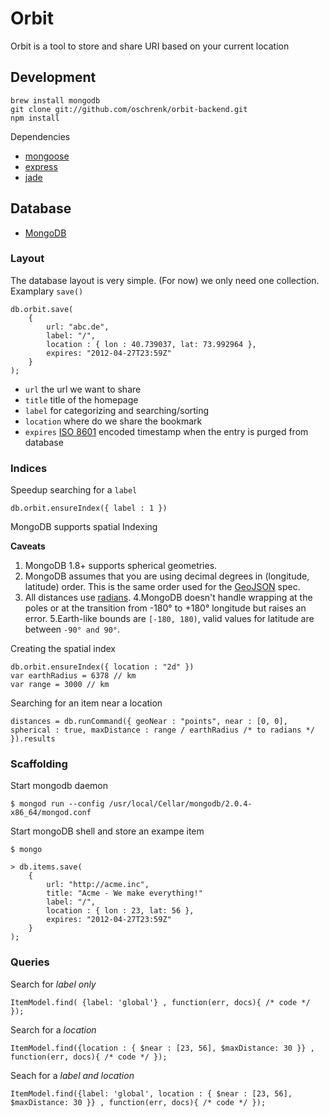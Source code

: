 # Orbit #

Orbit is a tool to store and share URI based on your current location

## Development ##

	brew install mongodb
	git clone git://github.com/oschrenk/orbit-backend.git
	npm install

Dependencies

- [mongoose](https://github.com/LearnBoost/mongoose)
- [express](https://github.com/visionmedia/express)
- [jade](http://jade-lang.com/)

## Database ##

- [MongoDB](http://www.mongodb.org/)

### Layout ###

The database layout is very simple. (For now) we only need one collection. Examplary `save()`

	db.orbit.save(
		{ 
			url: "abc.de",
			label: "/",
			location : { lon : 40.739037, lat: 73.992964 },
			expires: "2012-04-27T23:59Z"
		}
	);

- `url` the url we want to share
- `title` title of the homepage
- `label` for categorizing and searching/sorting
- `location` where do we share the bookmark
- `expires` [ISO 8601](http://en.wikipedia.org/wiki/ISO_8601) encoded timestamp when the entry is purged from database

### Indices ###

Speedup searching for a `label`

	db.orbit.ensureIndex({ label : 1 })

MongoDB supports spatial Indexing

**Caveats** 

1. MongoDB 1.8+ supports spherical geometries. 
2. MongoDB assumes that you are using decimal degrees in (longitude, latitude) order. This is the same order used for the [GeoJSON](http://geojson.org/geojson-spec.html#positions) spec.
3. All distances use [radians](http://en.wikipedia.org/wiki/Radians).
4.MongoDB doesn't handle wrapping at the poles or at the transition from -180° to +180° longitude but raises an error.
5.Earth-like bounds are `[-180, 180)`, valid values for latitude are between `-90° and 90°`.

Creating the spatial index

	db.orbit.ensureIndex({ location : "2d" })
	var earthRadius = 6378 // km
	var range = 3000 // km

Searching for an item near a location

	distances = db.runCommand({ geoNear : "points", near : [0, 0], spherical : true, maxDistance : range / earthRadius /* to radians */ }).results
	
### Scaffolding ###

Start mongodb daemon

	$ mongod run --config /usr/local/Cellar/mongodb/2.0.4-x86_64/mongod.conf

Start mongoDB shell and store an exampe item

	$ mongo

	> db.items.save(
		{ 
			url: "http://acme.inc",
			title: "Acme - We make everything!"
			label: "/",
			location : { lon : 23, lat: 56 },
			expires: "2012-04-27T23:59Z"
		}
	);
	
### Queries ###

Search for *label only*

	ItemModel.find( {label: 'global'} , function(err, docs){ /* code */ });
	
Search for a *location*	
	
	ItemModel.find({location : { $near : [23, 56], $maxDistance: 30 }} , function(err, docs){ /* code */ });
	
Seach for a *label and location*	
	
	ItemModel.find({label: 'global', location : { $near : [23, 56], $maxDistance: 30 }} , function(err, docs){ /* code */ });